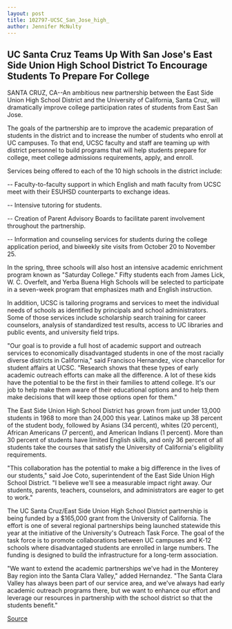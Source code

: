 ```yaml
---
layout: post
title: 102797-UCSC_San_Jose_high_
author: Jennifer McNulty
---
```


## UC Santa Cruz Teams Up With San Jose's East Side Union High School  District To Encourage Students To Prepare For College

SANTA CRUZ, CA--An ambitious new partnership between the East Side  Union High School District and the University of California, Santa Cruz, will  dramatically improve college participation rates of students from East San  Jose.

The goals of the partnership are to improve the academic preparation  of students in the district and to increase the number of students who enroll  at UC campuses. To that end, UCSC faculty and staff are teaming up with  district personnel to build programs that will help students prepare for  college, meet college admissions requirements, apply, and enroll.

Services being offered to each of the 10 high schools in the district  include:

\-- Faculty-to-faculty support in which English and math faculty from  UCSC meet with their ESUHSD counterparts to exchange ideas.

\-- Intensive tutoring for students.

\-- Creation of Parent Advisory Boards to facilitate parent involvement  throughout the partnership.

\-- Information and counseling services for students during the college  application period, and biweekly site visits from October 20 to November 25.

In the spring, three schools will also host an intensive academic  enrichment program known as "Saturday College." Fifty students each from  James Lick, W. C. Overfelt, and Yerba Buena High Schools will be selected to  participate in a seven-week program that emphasizes math and English  instruction.

In addition, UCSC is tailoring programs and services to meet the  individual needs of schools as identified by principals and school  administrators. Some of those services include scholarship search training  for career counselors, analysis of standardized test results, access to UC  libraries and public events, and university field trips.

"Our goal is to provide a full host of academic support and outreach  services to economically disadvantaged students in one of the most racially  diverse districts in California," said Francisco Hernandez, vice chancellor  for student affairs at UCSC. "Research shows that these types of early  academic outreach efforts can make all the difference. A lot of these kids  have the potential to be the first in their families to attend college. It's our  job to help make them aware of their educational options and to help them  make decisions that will keep those options open for them."

The East Side Union High School District has grown from just under  13,000 students in 1968 to more than 24,000 this year. Latinos make up 38  percent of the student body, followed by Asians (34 percent), whites (20  percent), African Americans (7 percent), and American Indians (1 percent).  More than 30 percent of students have limited English skills, and only 36  percent of all students take the courses that satisfy the University of  California's eligibility requirements.

"This collaboration has the potential to make a big difference in the  lives of our students," said Joe Coto, superintendent of the East Side Union  High School District. "I believe we'll see a measurable impact right away.  Our students, parents, teachers, counselors, and administrators are eager to  get to work."

The UC Santa Cruz/East Side Union High School District partnership is  being funded by a $165,000 grant from the University of California. The  effort is one of several regional partnerships being launched statewide this  year at the initiative of the University's Outreach Task Force. The goal of the  task force is to promote collaborations between UC campuses and K-12  schools where disadvantaged students are enrolled in large numbers. The  funding is designed to build the infrastructure for a long-term association.

"We want to extend the academic partnerships we've had in the  Monterey Bay region into the Santa Clara Valley," added Hernandez. "The  Santa Clara Valley has always been part of our service area, and we've  always had early academic outreach programs there, but we want to enhance  our effort and leverage our resources in partnership with the school district  so that the students benefit."

[Source](http://www1.ucsc.edu/news_events/press_releases/archive/97-98/10-97/102797-UCSC_San_Jose_high_.html "Permalink to 102797-UCSC_San_Jose_high_")